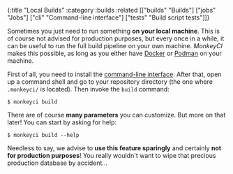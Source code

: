 {:title "Local Builds"
 :category :builds
 :related [["builds" "Builds"]
           ["jobs" "Jobs"]
	   ["cli" "Command-line interface"]
	   ["tests" "Build script tests"]]}

Sometimes you just need to run something **on your local machine**.  This is of course
not advised for production purposes, but every once in a while, it can be useful
to run the full build pipeline on your own machine.  *MonkeyCI* makes this possible,
as long as you either have [Docker](https://www.docker.com/) or [Podman](https://podman.io/)
on your machine.

First of all, you need to install the [command-line interface](cli).  After that, open
up a command shell and go to your repository directory (the one where `.monkeyci/` is
located).  Then invoke the `build` command:

```shell
$ monkeyci build
```

There are of course **many parameters** you can customize.  But more on that later!  You can
start by asking for help:

```shell
$ monkeyci build --help
```

Needless to say, we advise to **use this feature sparingly** and certainly **not for
production purposes**!  You really wouldn't want to wipe that precious production
database by accident...